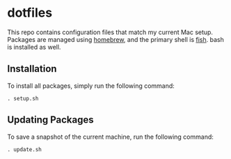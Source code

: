 # dotfiles

This repo contains configuration files that match my current Mac setup. Packages are managed using [homebrew](https://brew.sh/), and the primary shell is [fish](https://fishshell.com/). bash is installed as well.

## Installation

To install all packages, simply run the following command:

```
. setup.sh
```

## Updating Packages

To save a snapshot of the current machine, run the following command:

```
. update.sh
```
